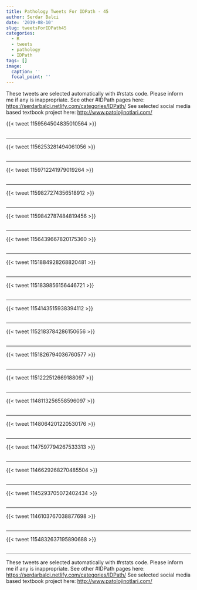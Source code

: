 ```yaml
---
title: Pathology Tweets For IDPath - 45
author: Serdar Balci
date: '2019-08-10'
slug: tweetsForIDPath45
categories:
  - R
  - tweets
  - pathology
  - IDPath
tags: []
image:
  caption: ''
  focal_point: ''
---
```



These tweets are selected automatically with #rstats code. Please inform me if any is inappropriate.
See other #IDPath pages here: https://serdarbalci.netlify.com/categories/IDPath/ 
See selected social media based textbook project here: http://www.patolojinotlari.com/

{{< tweet 1159564504835010564 >}}
<br>
<br>
<hr>
{{< tweet 1156253281494061056 >}}
<br>
<br>
<hr>
{{< tweet 1159712241979019264 >}}
<br>
<br>
<hr>
{{< tweet 1159827274356518912 >}}
<br>
<br>
<hr>
{{< tweet 1159842787484819456 >}}
<br>
<br>
<hr>
{{< tweet 1156439667820175360 >}}
<br>
<br>
<hr>
{{< tweet 1151884928268820481 >}}
<br>
<br>
<hr>
{{< tweet 1151839856156446721 >}}
<br>
<br>
<hr>
{{< tweet 1154143515938394112 >}}
<br>
<br>
<hr>
{{< tweet 1152183784286150656 >}}
<br>
<br>
<hr>
{{< tweet 1151826794036760577 >}}
<br>
<br>
<hr>
{{< tweet 1151222512669188097 >}}
<br>
<br>
<hr>
{{< tweet 1148113256558596097 >}}
<br>
<br>
<hr>
{{< tweet 1148064201220530176 >}}
<br>
<br>
<hr>
{{< tweet 1147597794267533313 >}}
<br>
<br>
<hr>
{{< tweet 1146629268270485504 >}}
<br>
<br>
<hr>
{{< tweet 1145293705072402434 >}}
<br>
<br>
<hr>
{{< tweet 1146103767038877698 >}}
<br>
<br>
<hr>
{{< tweet 1154832637195890688 >}}
<br>
<br>
<hr>


These tweets are selected automatically with #rstats code. Please inform me if any is inappropriate.
See other #IDPath pages here: https://serdarbalci.netlify.com/categories/IDPath/ 
See selected social media based textbook project here: http://www.patolojinotlari.com/
